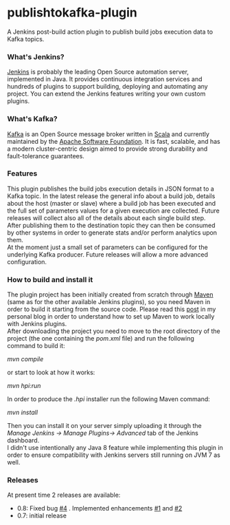 # publishtokafka-plugin  
  
A Jenkins post-build action plugin to publish build jobs execution data to Kafka topics.  
  
### What's Jenkins?  
[Jenkins](https://jenkins.io/) is probably the leading Open Source automation server, implemented in Java. It provides continuous integration services and hundreds of plugins to support building, deploying and automating any project. You can extend the Jenkins features writing your own custom plugins.    
  
### What's Kafka?  
[Kafka](http://kafka.apache.org/) is an Open Source message broker written in [Scala](http://www.scala-lang.org/) and currently maintained by the [Apache Software Foundation](http://www.apache.org/). It is fast, scalable, and has a modern cluster-centric design aimed to provide strong durability and fault-tolerance guarantees.  
  
### Features  
This plugin publishes the build jobs execution details in JSON format to a Kafka topic. In the latest release the general info about a build job, details about the host (master or slave) where a build job has been executed and the full set of parameters values for a given execution are collected. Future releases will collect also all of the details about each single build step.  
After publishing them to the destination topic they can then be consumed by other systems in order to generate stats and/or perform analytics upon them.  
At the moment just a small set of parameters can be configured for the underlying Kafka producer. Future releases will allow a more advanced configuration.
  
### How to build and install it  
The plugin project has been initially created from scratch through [Maven](https://maven.apache.org/) (same as for the other available Jenkins plugins), so you need Maven in order to build it starting from the source code. Please read this [post](http://googlielmo.blogspot.ie/2015/07/implementing-jenkins-plugin-from.html) in my personal blog in order to understand how to set up Maven to work locally with Jenkins plugins.    
After downloading the project you need to move to the root directory of the project (the one containing the *pom.xml* file) and run the following command to build it:  
  
*mvn compile*  
    
or start to look at how it works:  
  
*mvn hpi:run*  
    
In order to produce the *.hpi* installer run the following Maven command:  
    
*mvn install*  
   
Then you can install it on your server simply uploading it through the *Manage Jenkins -> Manage Plugins-> Advanced* tab of the Jenkins dashboard.  
I didn't use intentionally any Java 8 feature while implementing this plugin in order to ensure compatibility with Jenkins servers still running on JVM 7 as well. 
  
### Releases 
At present time 2 releases are available:  
* 0.8: Fixed bug [#4](https://github.com/virtualramblas/publishtokafka-plugin/issues/4) . Implemented enhancements [#1](https://github.com/virtualramblas/publishtokafka-plugin/issues/1) and [#2](https://github.com/virtualramblas/publishtokafka-plugin/issues/2)
* 0.7: initial release
  
      